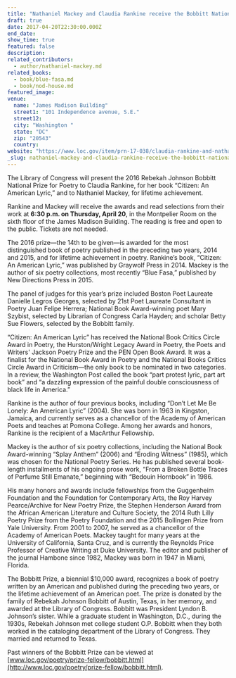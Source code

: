 ```yaml
---
title: "Nathaniel Mackey and Claudia Rankine receive the Bobbitt National Prize for Poetry and read selections from their work in D.C."
draft: true
date: 2017-04-20T22:30:00.000Z
end_date:
show_time: true
featured: false
description:
related_contributors:
  - author/nathaniel-mackey.md
related_books:
  - book/blue-fasa.md
  - book/nod-house.md
featured_image: 
venue:
  name: "James Madison Building"
  street1: "101 Independence avenue, S.E."
  street12:
  city: "Washington "
  state: "DC"
  zip: "20543"
  country:
website: "https://www.loc.gov/item/prn-17-038/claudia-rankine-and-nathaniel-mackey-to-receive-the-bobbitt-national-prize-for-poetry/2017-03-27/"
_slug: nathaniel-mackey-and-claudia-rankine-receive-the-bobbitt-national-prize-for-poetry-and-read-selections-from-their-work-in-dc
---
```


The Library of Congress will present the 2016 Rebekah Johnson Bobbitt National Prize for Poetry to Claudia Rankine, for her book “Citizen: An American Lyric,” and to Nathaniel Mackey, for lifetime achievement.

Rankine and Mackey will receive the awards and read selections from their work at **6:30 p.m. on Thursday, April 20**, in the Montpelier Room on the sixth floor of the James Madison Building. The reading is free and open to the public. Tickets are not needed.

The 2016 prize—the 14th to be given—is awarded for the most distinguished book of poetry published in the preceding two years, 2014 and 2015, and for lifetime achievement in poetry. Rankine’s book, “Citizen: An American Lyric,” was published by Graywolf Press in 2014\. Mackey is the author of six poetry collections, most recently “Blue Fasa,” published by New Directions Press in 2015.

The panel of judges for this year’s prize included Boston Poet Laureate Danielle Legros Georges, selected by 21st Poet Laureate Consultant in Poetry Juan Felipe Herrera; National Book Award-winning poet Mary Szybist, selected by Librarian of Congress Carla Hayden; and scholar Betty Sue Flowers, selected by the Bobbitt family.

“Citizen: An American Lyric” has received the National Book Critics Circle Award in Poetry, the Hurston/Wright Legacy Award in Poetry, the Poets and Writers' Jackson Poetry Prize and the PEN Open Book Award. It was a finalist for the National Book Award in Poetry and the National Books Critics Circle Award in Criticism—the only book to be nominated in two categories. In a review, the Washington Post called the book “part protest lyric, part art book” and “a dazzling expression of the painful double consciousness of black life in America.”

Rankine is the author of four previous books, including “Don’t Let Me Be Lonely: An American Lyric” (2004). She was born in 1963 in Kingston, Jamaica, and currently serves as a chancellor of the Academy of American Poets and teaches at Pomona College. Among her awards and honors, Rankine is the recipient of a MacArthur Fellowship.

Mackey is the author of six poetry collections, including the National Book Award-winning “Splay Anthem” (2006) and “Eroding Witness” (1985), which was chosen for the National Poetry Series. He has published several book-length installments of his ongoing prose work, “From a Broken Bottle Traces of Perfume Still Emanate,” beginning with “Bedouin Hornbook” in 1986.

His many honors and awards include fellowships from the Guggenheim Foundation and the Foundation for Contemporary Arts, the Roy Harvey Pearce/Archive for New Poetry Prize, the Stephen Henderson Award from the African American Literature and Culture Society, the 2014 Ruth Lilly Poetry Prize from the Poetry Foundation and the 2015 Bollingen Prize from Yale University. From 2001 to 2007, he served as a chancellor of the Academy of American Poets. Mackey taught for many years at the University of California, Santa Cruz, and is currently the Reynolds Price Professor of Creative Writing at Duke University. The editor and publisher of the journal Hambone since 1982, Mackey was born in 1947 in Miami, Florida.

The Bobbitt Prize, a biennial $10,000 award, recognizes a book of poetry written by an American and published during the preceding two years, or the lifetime achievement of an American poet. The prize is donated by the family of Rebekah Johnson Bobbitt of Austin, Texas, in her memory, and awarded at the Library of Congress. Bobbitt was President Lyndon B. Johnson’s sister. While a graduate student in Washington, D.C., during the 1930s, Rebekah Johnson met college student O.P. Bobbitt when they both worked in the cataloging department of the Library of Congress. They married and returned to Texas.

Past winners of the Bobbitt Prize can be viewed at [www.loc.gov/poetry/prize-fellow/bobbitt.html](http://www.loc.gov/poetry/prize-fellow/bobbitt.html).

